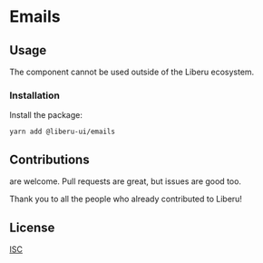 # Emails

## Usage
The component cannot be used outside of the Liberu ecosystem.

### Installation

Install the package:
```
yarn add @liberu-ui/emails
```

## Contributions

are welcome. Pull requests are great, but issues are good too.

Thank you to all the people who already contributed to Liberu!

## License

[ISC](https://opensource.org/licenses/ISC)